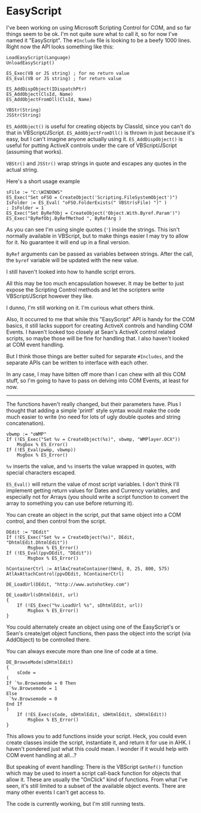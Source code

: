 # EasyScript

I've been working on using Microsoft Scripting Control for COM, and so far things seem to be ok. I'm not quite sure what to call it, so for now I've named it "EasyScript". The `#Include` file is looking to be a beefy 1000 lines. Right now the API looks something like this:

```
LoadEasyScript(Language)
UnloadEasyScript()

ES_Exec(VB or JS string) ; for no return value
ES_Eval(VB or JS string) ; for return value

ES_AddDispObject(IDispatchPtr)
ES_AddObject(ClsId, Name)
ES_AddObjectFromDll(ClsId, Name)

VBStr(String)
JSStr(String)
```

`ES_AddObject()` is useful for creating objects by ClassId, since you can't do that in VBScript/JScript. `ES_AddObjectFromDll()` is thrown in just because it's easy, but I can't imagine anyone actually using it. `ES_AddDispObject()` is useful for putting ActiveX controls under the care of VBScript/JScript (assuming that works).

`VBStr()` and `JSStr()` wrap strings in quote and escapes any quotes in the actual string.

Here's a short usage example

```
sFile := "C:\WINDOWS"
ES_Exec("Set oFSO = CreateObject('Scripting.FileSystemObject')")
IsFolder := ES_Eval( "oFSO.FolderExists(" VBStr(sFile) ")" )
; IsFolder = 1
ES_Exec("Set ByRefObj = CreateObject('Object.With.Byref.Param')")
ES_Exec("ByRefObj.ByRefMethod ", ByRefArg )
```

As you can see I'm using single quotes (`'`) inside the strings. This isn't normally available in VBScript, but to make things easier I may try to allow for it. No guarantee it will end up in a final version.

`ByRef` arguments can be passed as variables between strings. After the call, the `byref` variable will be updated with the new value.

I still haven't looked into how to handle script errors.

All this may be too much encapsulation however. It may be better to just expose the Scripting Control methods and let the scripters write VBScript/JScript however they like.

I dunno, I'm still working on it. I'm curious what others think.


Also, It occurred to me that while this "EasyScript" API is handy for the COM basics, it still lacks support for creating ActiveX controls and handling COM Events. I haven't looked too closely at Sean's ActiveX control related scripts, so maybe those will be fine for handling that. I also haven't looked at COM event handling.

But I think those things are better suited for separate `#Includes`, and the separate APIs can be written to interface with each other.

In any case, I may have bitten off more than I can chew with all this COM stuff, so I'm going to have to pass on delving into COM Events, at least for now.


-------------------------------------------------------------------------------

The functions haven't really changed, but their parameters have. Plus I thought that adding a simple 'printf' style syntax would make the code much easier to write (no need for lots of ugly double quotes and string concatenation).

```
vbwmp := "oWMP"
If (!ES_Exec("Set %v = CreateObject(%s)", vbwmp, "WMPlayer.OCX"))
	Msgbox % ES_Error()
If (!ES_Eval(pwmp, vbwmp))
	Msgbox % ES_Error()
```

`%v` inserts the value, and `%s` inserts the value wrapped in quotes, with special characters escaped.

`ES_Eval()` will return the value of most script variables. I don't think I'll implement getting return values for Dates and Currency variables, and especially not for Arrays (you should write a script function to convert the array to something you can use before returning it).

You can create an object in the script, put that same object into a COM control, and then control from the script.

```
DEdit := "DEdit"
If (!ES_Exec("Set %v = CreateObject(%s)", DEdit, "DhtmlEdit.DhtmlEdit"))
		Msgbox % ES_Error()
If (!ES_Eval(ppvDEdit, "DEdit"))
		Msgbox % ES_Error()
		
hContainerCtrl := AtlAxCreateContainer(hWnd, 0, 25, 800, 575) 
AtlAxAttachControl(ppvDEdit, hContainerCtrl)

DE_LoadUrl(DEdit, "http://www.autohotkey.com")

DE_LoadUrl(sDhtmlEdit, url)
{
	If (!ES_Exec("%v.LoadUrl %s", sDhtmlEdit, url))
		Msgbox % ES_Error()
}
```
You could alternately create an object using one of the EasyScript's or Sean's create/get object functions, then pass the object into the script (via AddObject) to be controlled there.

You can always execute more than one line of code at a time.
```
DE_BrowseMode(sDHtmlEdit)
{
	sCode = 
(
If `%v.Browsemode = 0 Then
 `%v.Browsemode = 1
Else
 `%v.Browsemode = 0
End If
)
	If (!ES_Exec(sCode, sDHtmlEdit, sDHtmlEdit, sDHtmlEdit))
		Msgbox % ES_Error()
}
```
This allows you to add functions inside your script. Heck, you could even create classes inside the script, instantiate it, and return it for use in AHK. I haven't pondered just what this could mean. I wonder if it would help with COM event handling at all...?

But speaking of event handling: There is the VBScript `GetRef()` function which may be used to insert a script call-back function for objects that allow it. These are usually the "OnClick" kind of functions. From what I've seen, it's still limited to a subset of the available object events. There are many other events I can't get access to.

The code is currently working, but I'm still running tests.

